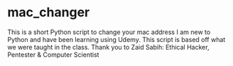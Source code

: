 # mac_changer
This is a short Python script to change your mac address
I am new to Python and have been learning using Udemy. This script is based off what we were taught in the class.
Thank you to Zaid Sabih: Ethical Hacker, Pentester & Computer Scientist
